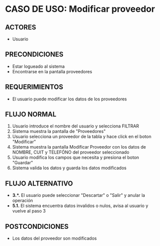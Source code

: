 # CASO DE USO: Modificar proveedor

## ACTORES
- Usuario

## PRECONDICIONES
- Estar logueado al sistema
- Encontrarse en la pantalla proveedores

## REQUERIMIENTOS
- El usuario puede modificar los datos de los proveedores

## FLUJO NORMAL
1. Usuario introduce el nombre del usuario y selecciona FILTRAR
2. Sistema muestra la pantalla de "Proveedores"
3. Usuario selecciona un proveedor de la tabla y hace click en el boton "Modificar"
4. Sistema muestra la pantalla Modificar Proveedor con los datos de NOMBRE, CUIT y TELEFÓNO del proveedor seleccionado
5. Usuario modifica los campos que necesita y presiona el boton "Guardar"
6. Sistema valida los datos y guarda los datos modificados

## FLUJO ALTERNATIVO
- **3.*.** El usuario puede seleccionar "Descartar" o "Salir" y anular la operación
- **5.1.** El sistema encuentra datos invalidos o nulos, avisa al usuario y vuelve al paso 3

## POSTCONDICIONES
- Los datos del proveedor son modificados

